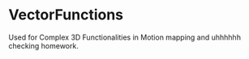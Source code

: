 # VectorFunctions
Used for Complex 3D Functionalities in Motion mapping and uhhhhhh checking homework. 
